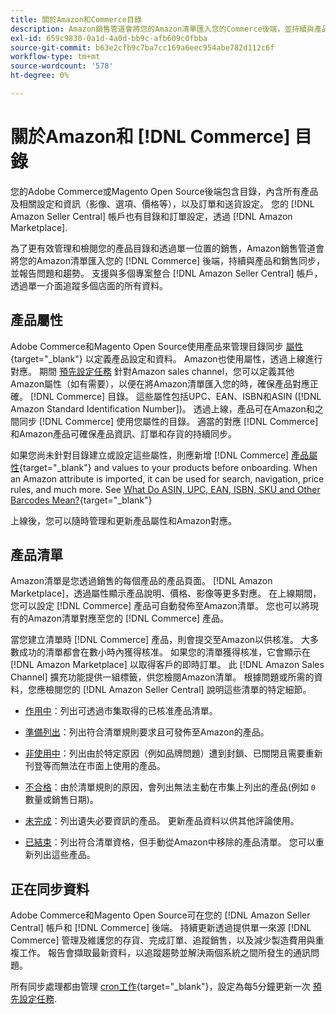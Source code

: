 ```yaml
---
title: 關於Amazon和Commerce目錄
description: Amazon銷售管道會將您的Amazon清單匯入您的Commerce後端，並持續與產品和銷售同步。
exl-id: 659c9830-0a1d-4a0d-bb9c-afb609c0fbba
source-git-commit: b63e2cfb9c7ba7cc169a6eec954abe782d112c6f
workflow-type: tm+mt
source-wordcount: '578'
ht-degree: 0%

---
```


# 關於Amazon和 [!DNL Commerce] 目錄

您的Adobe Commerce或Magento Open Source後端包含目錄，內含所有產品及相關設定和資訊（影像、選項、價格等），以及訂單和送貨設定。 您的 [!DNL Amazon Seller Central] 帳戶也有目錄和訂單設定，透過 [!DNL Amazon Marketplace].

為了更有效管理和檢閱您的產品目錄和透過單一位置的銷售，Amazon銷售管道會將您的Amazon清單匯入您的 [!DNL Commerce] 後端，持續與產品和銷售同步，並報告問題和趨勢。 支援與多個專案整合 [!DNL Amazon Seller Central] 帳戶，透過單一介面追蹤多個店面的所有資料。

## 產品屬性

Adobe Commerce和Magento Open Source使用產品來管理目錄同步 [屬性](https://docs.magento.com/user-guide/catalog/product-attributes.html){target="_blank"} 以定義產品設定和資料。 Amazon也使用屬性，透過上線進行對應。 期間 [預先設定任務](./amazon-pre-setup-tasks.md) 針對Amazon sales channel，您可以定義其他Amazon屬性（如有需要），以便在將Amazon清單匯入您的時，確保產品對應正確。 [!DNL Commerce] 目錄。 這些屬性包括UPC、EAN、ISBN和ASIN ([!DNL Amazon Standard Identification Number])。 透過上線，產品可在Amazon和之間同步 [!DNL Commerce] 使用您屬性的目錄。 適當的對應 [!DNL Commerce] 和Amazon產品可確保產品資訊、訂單和存貨的持續同步。

如果您尚未針對目錄建立或設定這些屬性，則應新增 [!DNL Commerce] [產品屬性](https://docs.magento.com/user-guide/catalog/product-attributes.html){target="_blank"} and values to your products before onboarding. When an Amazon attribute is imported, it can be used for search, navigation, price rules, and much more. See [What Do ASIN, UPC, EAN, ISBN, SKU and Other Barcodes Mean?](https://sellerskills.com/multi-channel-operations/what-asin-upc-ean-isbn-sku-and-other-barcodes-mean/#what-is-isbn-number){target="_blank"}

上線後，您可以隨時管理和更新產品屬性和Amazon對應。

## 產品清單

Amazon清單是您透過銷售的每個產品的產品頁面。 [!DNL Amazon Marketplace]，透過屬性顯示產品說明、價格、影像等更多對應。 在上線期間，您可以設定 [!DNL Commerce] 產品可自動發佈至Amazon清單。 您也可以將現有的Amazon清單對應至您的 [!DNL Commerce] 產品。

當您建立清單時 [!DNL Commerce] 產品，則會提交至Amazon以供核准。 大多數成功的清單都會在數小時內獲得核准。 如果您的清單獲得核准，它會顯示在 [!DNL Amazon Marketplace] 以取得客戶的即時訂單。 此 [!DNL Amazon Sales Channel] 擴充功能提供一組標籤，供您檢閱Amazon清單。 根據問題或所需的資料，您應檢閱您的 [!DNL Amazon Seller Central] 說明這些清單的特定細節。

- [作用中](./active-listings.md)：列出可透過市集取得的已核准產品清單。

- [準備列出](./ready-to-list.md)：列出符合清單規則要求且可發佈至Amazon的產品。

- [非使用中](./inactive-listings.md)：列出由於特定原因（例如品牌問題）遭到封鎖、已關閉且需要重新刊登等而無法在市面上使用的產品。

- [不合格](./ineligible-listings.md)：由於清單規則的原因，會列出無法主動在市集上列出的產品(例如 `0` 數量或銷售日期)。

- [未完成](./incomplete-listings.md)：列出遺失必要資訊的產品。 更新產品資料以供其他評論使用。

- [已結束](./ended-listings.md)：列出符合清單資格，但手動從Amazon中移除的產品清單。 您可以重新列出這些產品。

## 正在同步資料

Adobe Commerce和Magento Open Source可在您的 [!DNL Amazon Seller Central] 帳戶和 [!DNL Commerce] 後端。 持續更新透過提供單一來源 [!DNL Commerce] 管理及維護您的存貨、完成訂單、追蹤銷售，以及減少製造費用與重複工作。 報告會擷取最新資料，以追蹤趨勢並解決兩個系統之間所發生的通訊問題。

所有同步處理都由管理 [cron工作](https://docs.magento.com/user-guide/system/cron.html){target="_blank"}，設定為每5分鐘更新一次 [預先設定任務](./amazon-pre-setup-tasks.md).
